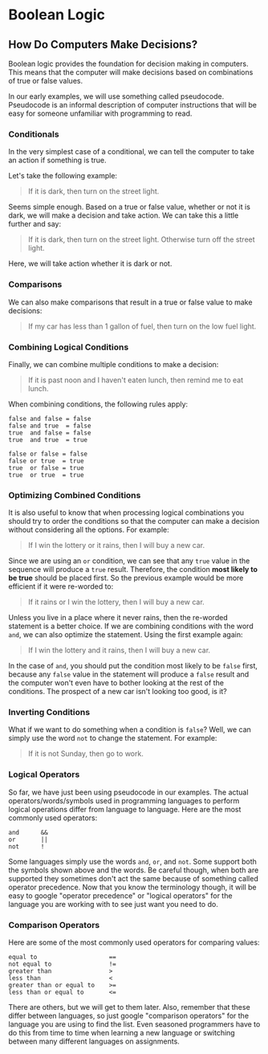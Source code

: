 # Boolean Logic

## How Do Computers Make Decisions?

Boolean logic provides the foundation for decision making in computers. This means that the computer will make decisions based on combinations of true or false values.

In our early examples, we will use something called pseudocode. Pseudocode is an informal description of computer instructions that will be easy for someone unfamiliar with programming to read.

### Conditionals

In the very simplest case of a conditional, we can tell the computer to take an action if something is true.

Let's take the following example:

> If it is dark, then turn on the street light.

Seems simple enough. Based on a true or false value, whether or not it is dark, we will make a decision and take action. We can take this a little further and say:

> If it is dark, then turn on the street light. Otherwise turn off the street light.

Here, we will take action whether it is dark or not.

### Comparisons

We can also make comparisons that result in a true or false value to make decisions:

> If my car has less than 1 gallon of fuel, then turn on the low fuel light.


### Combining Logical Conditions

Finally, we can combine multiple conditions to make a decision:

> If it is past noon and I haven't eaten lunch, then remind me to eat lunch.

When combining conditions, the following rules apply:

```
false and false = false
false and true  = false
true  and false = false
true  and true  = true

false or false = false
false or true  = true
true  or false = true
true  or true  = true
```

### Optimizing Combined Conditions

It is also useful to know that when processing logical combinations you should try to order the conditions so that the computer can make a decision without considering all the options. For example:

> If I win the lottery or it rains, then I will buy a new car.

Since we are using an `or` condition, we can see that any `true` value in the sequence will produce a `true` result. Therefore, the condition **most likely to be true** should be placed first. So the previous example would be more efficient if it were re-worded to:

> If it rains or I win the lottery, then I will buy a new car.

Unless you live in a place where it never rains, then the re-worded statement is a better choice. If we are combining conditions with the word `and`, we can also optimize the statement. Using the first example again:

> If I win the lottery and it rains, then I will buy a new car.

In the case of `and`, you should put the condition most likely to be `false` first, because any `false` value in the statement will produce a `false` result and the computer won't even have to bother looking at the rest of the conditions. The prospect of a new car isn't looking too good, is it?

### Inverting Conditions

What if we want to do something when a condition is `false`? Well, we can simply use the word `not` to change the statement. For example:

> If it is not Sunday, then go to work.

### Logical Operators

So far, we have just been using pseudocode in our examples. The actual operators/words/symbols used in programming languages to perform logical operations differ from language to language. Here are the most commonly used operators:

```
and      &&
or       ||
not      !
```

Some languages simply use the words `and`, `or`, and `not`. Some support both the symbols shown above and the words. Be careful though, when both are supported they sometimes don't act the same because of something called operator precedence. Now that you know the terminology though, it will be easy to google "operator precedence" or "logical operators" for the language you are working with to see just want you need to do.

### Comparison Operators

Here are some of the most commonly used operators for comparing values:

```
equal to                    ==
not equal to                !=
greater than                >
less than                   <
greater than or equal to    >=
less than or equal to       <=
```

There are others, but we will get to them later. Also, remember that these differ between languages, so just google "comparison operators" for the language you are using to find the list. Even seasoned programmers have to do this from time to time when learning a new language or switching between many different languages on assignments.

